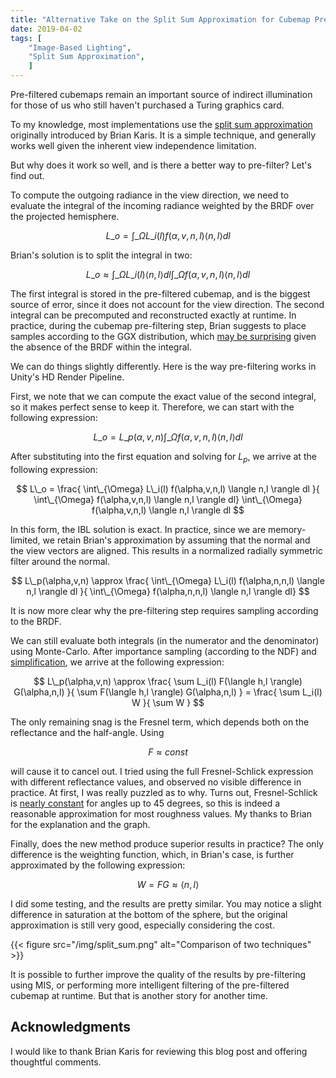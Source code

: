 ```yaml
---
title: "Alternative Take on the Split Sum Approximation for Cubemap Pre-filtering"
date: 2019-04-02
tags: [
	"Image-Based Lighting",
	"Split Sum Approximation",
	]
---
```


Pre-filtered cubemaps remain an important source of indirect illumination for those of us who still haven't purchased a Turing graphics card.

To my knowledge, most implementations use the [split sum approximation](https://cdn2.unrealengine.com/Resources/files/2013SiggraphPresentationsNotes-26915738.pdf) originally introduced by Brian Karis. It is a simple technique, and generally works well given the inherent view independence limitation.

But why does it work so well, and is there a better way to pre-filter? Let's find out.  <!--more-->

To compute the outgoing radiance in the view direction, we need to evaluate the integral of the incoming radiance weighted by the BRDF over the projected hemisphere.

$$ L\_o = \int\_{\Omega} L\_i(l) f(\alpha,v,n,l) \langle n,l \rangle dl $$

Brian's solution is to split the integral in two:

$$ L\_o \approx \int\_{\Omega} L\_i(l) \langle n,l \rangle dl \int\_{\Omega} f(\alpha,v,n,l) \langle n,l \rangle dl $$

The first integral is stored in the pre-filtered cubemap, and is the biggest source of error, since it does not account for the view direction. The second integral can be precomputed and reconstructed exactly at runtime.
In practice, during the cubemap pre-filtering step, Brian suggests to place samples according to the GGX distribution, which [may be surprising](https://seblagarde.files.wordpress.com/2015/07/course_notes_moving_frostbite_to_pbr_v32.pdf) given the absence of the BRDF within the integral.

We can do things slightly differently. Here is the way pre-filtering works in Unity's HD Render Pipeline.

First, we note that we can compute the exact value of the second integral, so it makes perfect sense to keep it. Therefore, we can start with the following expression:

$$ L\_o = L\_p(\alpha,v,n) \int\_{\Omega} f(\alpha,v,n,l) \langle n,l \rangle dl $$

After substituting into the first equation and solving for _L<sub>p</sub>_, we arrive at the following expression:

$$ L\_o = \frac{ \int\_{\Omega} L\_i(l) f(\alpha,v,n,l) \langle n,l \rangle dl }{ \int\_{\Omega} f(\alpha,v,n,l) \langle n,l \rangle dl} \int\_{\Omega} f(\alpha,v,n,l) \langle n,l \rangle dl $$

In this form, the IBL solution is exact. In practice, since we are memory-limited, we retain Brian's approximation by assuming that the normal and the view vectors are aligned. This results in a normalized radially symmetric filter around the normal.

$$ L\_p(\alpha,v,n) \approx \frac{ \int\_{\Omega} L\_i(l) f(\alpha,n,n,l) \langle n,l \rangle dl }{ \int\_{\Omega} f(\alpha,n,n,l) \langle n,l \rangle dl} $$

It is now more clear why the pre-filtering step requires sampling according to the BRDF.

We can still evaluate both integrals (in the numerator and the denominator) using Monte-Carlo. After importance sampling (according to the NDF) and [simplification](https://github.com/Unity-Technologies/ScriptableRenderPipeline/blob/680100c6b7f638fcd4d2c05e8e4ac32cf0d7338c/com.unity.render-pipelines.core/ShaderLibrary/ImageBasedLighting.hlsl#L531), we arrive at the following expression:

$$ L\_p(\alpha,v,n) \approx \frac{ \sum L_i(l) F(\langle h,l \rangle) G(\alpha,n,l) }{ \sum F(\langle h,l \rangle) G(\alpha,n,l) } = \frac{ \sum L_i(l) W }{ \sum W } $$

The only remaining snag is the Fresnel term, which depends both on the reflectance and the half-angle. Using

$$ F \approx const $$

will cause it to cancel out. I tried using the full Fresnel-Schlick expression with different reflectance values, and observed no visible difference in practice. At first, I was really puzzled as to why. Turns out, Fresnel-Schlick is [nearly constant](https://www.desmos.com/calculator/u5unsfrcbe) for angles up to 45 degrees, so this is indeed a reasonable approximation for most roughness values. My thanks to Brian for the explanation and the graph.

Finally, does the new method produce superior results in practice? The only difference is the weighting function, which, in Brian's case, is further approximated by the following expression:

$$ W = FG \approx \langle n,l \rangle $$

I did some testing, and the results are pretty similar. You may notice a slight difference in saturation at the bottom of the sphere, but the original approximation is still very good, especially considering the cost.

{{< figure src="/img/split_sum.png" alt="Comparison of two techniques" >}}

It is possible to further improve the quality of the results by pre-filtering using MIS, or performing more intelligent filtering of the pre-filtered cubemap at runtime. But that is another story for another time.

## Acknowledgments

I would like to thank Brian Karis for reviewing this blog post and offering thoughtful comments.